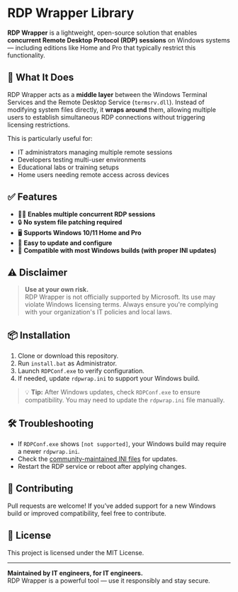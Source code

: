 # RDP Wrapper Library

**RDP Wrapper** is a lightweight, open-source solution that enables **concurrent Remote Desktop Protocol (RDP) sessions** on Windows systems — including editions like Home and Pro that typically restrict this functionality.

## 🔧 What It Does

RDP Wrapper acts as a **middle layer** between the Windows Terminal Services and the Remote Desktop Service (`termsrv.dll`). Instead of modifying system files directly, it **wraps around** them, allowing multiple users to establish simultaneous RDP connections without triggering licensing restrictions.

This is particularly useful for:

- IT administrators managing multiple remote sessions
- Developers testing multi-user environments
- Educational labs or training setups
- Home users needing remote access across devices

## ✅ Features

- 🧑‍💻 **Enables multiple concurrent RDP sessions**
- 🔒 **No system file patching required**
- 🖥️ **Supports Windows 10/11 Home and Pro**
- 🔄 **Easy to update and configure**
- 🧩 **Compatible with most Windows builds (with proper INI updates)**

## ⚠️ Disclaimer

> **Use at your own risk.**  
> RDP Wrapper is not officially supported by Microsoft. Its use may violate Windows licensing terms. Always ensure you're complying with your organization's IT policies and local laws.

## 📦 Installation

1. Clone or download this repository.
2. Run `install.bat` as Administrator.
3. Launch `RDPConf.exe` to verify configuration.
4. If needed, update `rdpwrap.ini` to support your Windows build.

> 💡 **Tip:** After Windows updates, check `RDPConf.exe` to ensure compatibility. You may need to update the `rdpwrap.ini` file manually.

## 🛠 Troubleshooting

- If `RDPConf.exe` shows `[not supported]`, your Windows build may require a newer `rdpwrap.ini`.
- Check the [community-maintained INI files](https://github.com/stascorp/rdpwrap/issues) for updates.
- Restart the RDP service or reboot after applying changes.

## 🤝 Contributing

Pull requests are welcome! If you’ve added support for a new Windows build or improved compatibility, feel free to contribute.

## 📄 License

This project is licensed under the MIT License.

---

**Maintained by IT engineers, for IT engineers.**  
RDP Wrapper is a powerful tool — use it responsibly and stay secure.
